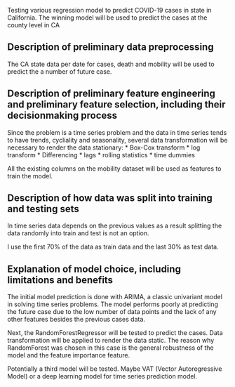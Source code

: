 Testing various regression model to predict COVID-19 cases in state in California. The winning model will be used to predict the cases at the county level in CA

## Description of preliminary data preprocessing
The CA state data per date for cases, death and mobility will be used to predict the 
a number of future case.

##  Description of preliminary feature engineering and preliminary feature selection, including their decisionmaking process 
Since the problem is a time series problem and the data in time series tends to have trends, cycliality and seasonality, several data transformation will be necessary to render the data stationary:
        * Box-Cox transform
        * log transform
        * Differencing
        * lags
        * rolling statistics
        * time dummies

All the existing columns on the mobility dataset will be used as features to train the model.

## Description of how data was split into training and testing sets

In time series data depends on the previous values as a result splitting the data randomly into train and test is not an option.

I use the first 70% of the data as train data and the last 30% as test data.

## Explanation of model choice, including limitations and benefits

The initial model prediction is done with ARIMA, a classic univariant model in solving time series problems. The model performs poorly at predicting the future case due to the low number of data points and the lack of any other features besides the previous cases data.

Next, the RandomForestRegressor will be tested to predict the cases. Data transformation will be applied to render the data static. The reason why RandomForest was chosen in this case is the general robustness of the model and the feature importance feature.

Potentially a third model will be tested. Maybe VAT (Vector Autoregressive Model) or a deep learning model for time series prediction model.